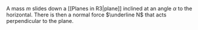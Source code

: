 
A mass $m$ slides down a [[Planes in R3|plane]] inclined at an angle $\alpha$ to the horizontal. There is then a normal force $\underline N$ that acts perpendicular to the plane.